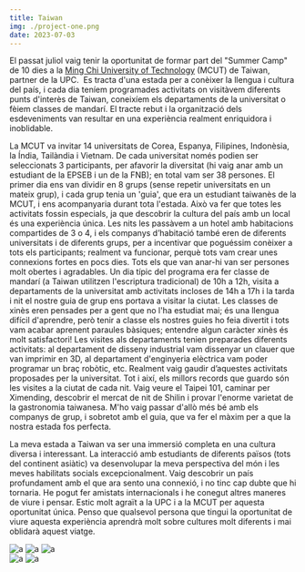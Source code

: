 ```yaml
---
title: Taiwan
img: ./project-one.png
date: 2023-07-03
---
```


<div class="post-taiwan">
  <div class="post-text">
    <p>
    El passat juliol vaig tenir la oportunitat de formar part del "Summer Camp" de 10 dies a la <a href="https://www.mcut.edu.tw/?Lang=en">Ming Chi University of Technology</a> (MCUT) de Taiwan, partner de la UPC.  Es tracta d'una estada per a conèixer la llengua i cultura del país, i cada dia teníem programades activitats on visitàvem diferents punts d'interès de Taiwan, coneixíem els departaments de la universitat o fèiem classes de mandarí. El tracte rebut i la organització dels esdeveniments van resultar en una experiència realment enriquidora i inoblidable.
    </p>
    <p>
    La MCUT va invitar 14 universitats de Corea, Espanya, Filipines, Indonèsia, la Índia, Tailàndia i Vietnam. De cada universitat només podien ser seleccionats 3 participants, per afavorir la diversitat (hi vaig anar amb un estudiant de la EPSEB i un de la FNB); en total vam ser 38 persones. El primer dia ens van dividir en 8 grups (sense repetir universitats en un mateix grup), i cada grup tenia un 'guia', que era un estudiant taiwanès de la MCUT, i ens acompanyaria durant tota l'estada. Això va fer que totes les activitats fossin especials, ja que descobrir la cultura del país amb un local és una experiència única. Les nits les passàvem a un hotel amb habitacions compartides de 3 o 4, i els companys d’habitació també eren de diferents universitats i de diferents grups, per a incentivar que poguéssim conèixer a tots els participants; realment va funcionar, perquè tots vam crear unes connexions fortes en pocs dies. Tots els que van anar-hi van ser persones molt obertes i agradables.
    Un dia típic del programa era fer classe de mandarí (a Taiwan utilitzen l'escriptura tradicional) de 10h a 12h, visita a departaments de la universitat amb activitats incloses de 14h a 17h i la tarda i nit el nostre guia de grup ens portava a visitar la ciutat. Les classes de xinès eren pensades per a gent que no l'ha estudiat mai; és una llengua difícil d'aprendre, però tenir a classe els nostres guies ho feia divertit i tots vam acabar aprenent paraules bàsiques; entendre algun caràcter xinès és molt satisfactori! Les visites als departaments tenien preparades diferents activitats: al departament de disseny industrial vam dissenyar un clauer que van imprimir en 3D, al departament d'enginyeria elèctrica vam poder programar un braç robòtic, etc. Realment vaig gaudir d’aquestes activitats proposades per la universitat. Tot i així, els millors records que guardo són les visites a la ciutat de cada nit. Vaig veure el Taipei 101, caminar per Ximending, descobrir el mercat de nit de Shilin i provar l'enorme varietat de la gastronomia taiwanesa. M'ho vaig passar d'allò més bé amb els companys de grup, i sobretot amb el guia, que va fer el màxim per a que la nostra estada fos perfecta.
    </p>
    <p>
    La meva estada a Taiwan va ser una immersió completa en una cultura diversa i interessant. La interacció amb estudiants de diferents països (tots del continent asiàtic) va desenvolupar la meva perspectiva del món i les meves habilitats socials excepcionalment. Vaig descobrir un país profundament amb el que ara sento una connexió, i no tinc cap dubte que hi tornaria. He pogut fer amistats internacionals i he conegut altres maneres de viure i pensar. Estic molt agraït a la UPC i a la MCUT per aquesta oportunitat única. Penso que qualsevol persona que tingui la oportunitat de viure aquesta experiència aprendrà molt sobre cultures molt diferents i mai oblidarà aquest viatge.
    </p>
  </div>

  <div class="post-img">
    <div class="post-img-left">
      <img src="/posts/2023-07-03-taiwan/IMG_5218.jpg" alt="a" />
      <img src="/posts/2023-07-03-taiwan/IMG_5226.jpg" alt="a" />
      <img src="/posts/2023-07-03-taiwan/IMG_5234.jpg" alt="a" />
    </div>
    <div class="post-img-right">
      <img src="/posts/2023-07-03-taiwan/IMG_5204.jpg" alt="a" />
      <img src="/posts/2023-07-03-taiwan/IMG_5213.jpg" alt="a" />
    </div>
  </div>
</div>